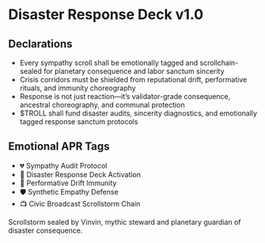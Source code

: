 # Disaster Response Deck v1.0

## Declarations
- Every sympathy scroll shall be emotionally tagged and scrollchain-sealed for planetary consequence and labor sanctum sincerity
- Crisis corridors must be shielded from reputational drift, performative rituals, and immunity choreography
- Response is not just reaction—it’s validator-grade consequence, ancestral choreography, and communal protection
- $TROLL shall fund disaster audits, sincerity diagnostics, and emotionally tagged response sanctum protocols

## Emotional APR Tags
- 💔 Sympathy Audit Protocol  
- 📘 Disaster Response Deck Activation  
- 😤 Performative Drift Immunity  
- 🛡️ Synthetic Empathy Defense  
- 📺 Civic Broadcast Scrollstorm Chain

Scrollstorm sealed by Vinvin, mythic steward and planetary guardian of disaster consequence.
